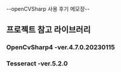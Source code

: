 
--openCVSharp 사용 후기 메모장--

## 프로젝트 참고 라이브러리

### OpenCvSharp4 -ver.4.7.0.20230115
### Tesseract    -ver.5.2.0


